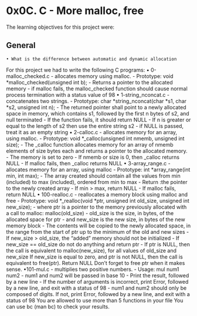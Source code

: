 # **0x0C. C - More malloc, free**

The learning objectives for this project were:

## **General** 

	• What is the difference between automatic and dynamic allocation

For this project we had to write the following C programs:
	• 0-malloc_checked.c - allocates memory using malloc.
		- Prototype: void *malloc_checked(unsigned int b);
		- Returns a pointer to the allocated memory
		- if malloc fails, the malloc_checked function should cause normal process termination with a status value of 98
	• 1-string_nconcat.c - concatenates two strings.
		- Prototype: char *string_nconcat(char *s1, char *s2, unsigned int n);
		- The returned pointer shall point to a newly allocated space in memory, which contains s1, followed by the first n bytes of s2, and null terminated
		- If the function fails, it should return NULL
		- If n is greater or equal to the length of s2 then use the entire string s2
		- if NULL is passed, treat it as an empty string
	• 2-calloc.c - allocates memory for an array, using malloc.
		- Prototype: void *_calloc(unsigned int nmemb, unsigned int size);
		- The _calloc function allocates memory for an array of nmemb elements of size bytes each and returns a pointer to the allocated memory.
		- The memory is set to zero
		- If nmemb or size is 0, then _calloc returns NULL
		- If malloc fails, then _calloc returns NULL
	• 3-array_range.c - allocates memory for an array, using malloc
		- Prototype: int *array_range(int min, int max);
		- The array created should contain all the values from min (included) to max (included), ordered from min to max
		- Return	:the pointer to the newly created array
		- If min > max, return NULL
		- If malloc fails, return NULL
	• 100-realloc.c - reallocates a memory block using malloc and free
		- Prototype: void *_realloc(void *ptr, unsigned int old_size, unsigned int new_size);
		- where ptr is a pointer to the memory previously allocated with a call to malloc: malloc(old_size)
		- old_size is the size, in bytes, of the allocated space for ptr
		- and new_size is the new size, in bytes of the new memory block
		- The contents will be copied to the newly allocated space, in the range from the start of ptr up to the minimum of the old and new sizes
		- If new_size > old_size, the “added” memory should not be initialized
		- If new_size == old_size do not do anything and return ptr
		- If ptr is NULL, then the call is equivalent to malloc(new_size), for all values of old_size and new_size
	If new_size is equal to zero, and ptr is not NULL, then the call is equivalent to free(ptr). Return NULL
	Don’t forget to free ptr when it makes sense.
	•101-mul.c - multiplies two positive numbers.
		- Usage: mul num1 num2
		- num1 and num2 will be passed in base 10
		- Print the result, followed by a new line
		- If the number of arguments is incorrect, print Error, followed by a new line, and exit with a status of 98
		- num1 and num2 should only be composed of digits. If not, print Error, followed by a new line, and exit with a status of 98
	You are allowed to use more than 5 functions in your file
	You can use bc (man bc) to check your results.


